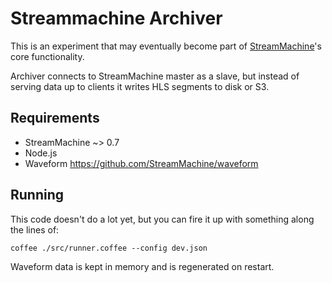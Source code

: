 # Streammachine Archiver

This is an experiment that may eventually become part of
[StreamMachine](https://github.com/StreamMachine/StreamMachine)'s core functionality.

Archiver connects to StreamMachine master as a slave, but instead of serving
data up to clients it writes HLS segments to disk or S3.

## Requirements

* StreamMachine ~> 0.7
* Node.js
* Waveform <https://github.com/StreamMachine/waveform>

## Running

This code doesn't do a lot yet, but you can fire it up with something along the lines of:

    coffee ./src/runner.coffee --config dev.json

Waveform data is kept in memory and is regenerated on restart.

